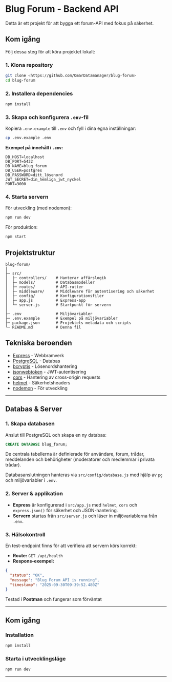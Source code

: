 
# Blug Forum - Backend API

Detta är ett projekt för att bygga ett forum-API med fokus på säkerhet.

## Kom igång

Följ dessa steg för att köra projektet lokalt:

### 1. Klona repository
```bash
git clone <https://github.com/OmarDatamanager/blug-forum>
cd blug-forum
````

### 2. Installera dependencies

```bash
npm install
```

### 3. Skapa och konfigurera `.env`-fil

Kopiera `.env.example` till `.env` och fyll i dina egna inställningar:

```bash
cp .env.example .env
```

**Exempel på innehåll i `.env`:**

```
DB_HOST=localhost
DB_PORT=5432
DB_NAME=blug_forum
DB_USER=postgres
DB_PASSWORD=ditt_lösenord
JWT_SECRET=din_hemliga_jwt_nyckel
PORT=3000
```

### 4. Starta servern

För utveckling (med nodemon):

```bash
npm run dev
```

För produktion:

```bash
npm start
```

## Projektstruktur

```
blug-forum/
│
├─ src/
│  ├─ controllers/    # Hanterar affärslogik
│  ├─ models/         # Databasmodeller
│  ├─ routes/         # API-rutter
│  ├─ middleware/     # Middleware för autentisering och säkerhet
│  ├─ config/         # Konfigurationsfiler
│  ├─ app.js          # Express-app
│  └─ server.js       # Startpunkt för servern
│
├─ .env               # Miljövariabler
├─ .env.example       # Exempel på miljövariabler
├─ package.json       # Projektets metadata och scripts
└─ README.md          # Denna fil
```

## Tekniska beroenden

* [Express](https://expressjs.com/) - Webbramverk
* [PostgreSQL](https://www.postgresql.org/) - Databas
* [bcryptjs](https://www.npmjs.com/package/bcryptjs) - Lösenordshantering
* [jsonwebtoken](https://www.npmjs.com/package/jsonwebtoken) - JWT-autentisering
* [cors](https://www.npmjs.com/package/cors) - Hantering av cross-origin requests
* [helmet](https://www.npmjs.com/package/helmet) - Säkerhetsheaders
* [nodemon](https://www.npmjs.com/package/nodemon) - För utveckling

---

##  Databas & Server

### 1. Skapa databasen
Anslut till PostgreSQL och skapa en ny databas:


```sql
CREATE DATABASE blug_forum;
```

De centrala tabellerna är definierade för användare, forum, trådar, meddelanden och behörigheter (moderatorer och medlemmar i privata trådar).

 Databasanslutningen hanteras via `src/config/database.js` med hjälp av `pg` och miljövariabler i `.env`.

### 2. Server & applikation

* **Express** är konfigurerad i `src/app.js` med `helmet`, `cors` och `express.json()` för säkerhet och JSON-hantering.
* **Servern** startas från `src/server.js` och läser in miljövariablerna från `.env`.

### 3. Hälsokontroll

En test-endpoint finns för att verifiera att servern körs korrekt:

* **Route:** `GET /api/health`
* **Respons-exempel:**

```json
{
  "status": "OK",
  "message": "Blug Forum API is running",
  "timestamp": "2025-09-30T09:39:52.480Z"
}
```

Testad i **Postman** och fungerar som förväntat 

---

##  Kom igång

### Installation

```bash
npm install
```

### Starta i utvecklingsläge

```bash
npm run dev
```

---



